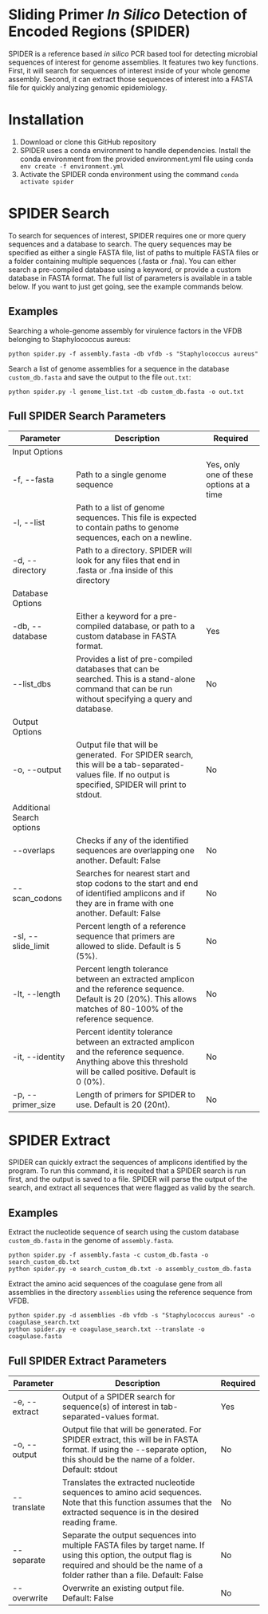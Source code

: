 # Sliding Primer *In Silico* Detection of Encoded Regions (SPIDER)
SPIDER is a reference based *in silico* PCR based tool for detecting microbial sequences 
of interest for genome assemblies. It features two key functions. First, it will search 
for sequences of interest inside of your whole genome assembly. Second, it can extract
those sequences of interest into a FASTA file for quickly analyzing genomic epidemiology.

# Installation
1. Download or clone this GitHub repository
2. SPIDER uses a conda environment to handle dependencies. Install the conda environment 
from the provided environment.yml file using `conda env create -f environment.yml`
3. Activate the SPIDER conda environment using the command `conda activate spider`

# SPIDER Search
To search for sequences of interest, SPIDER requires one or more query sequences and a 
database to search. The query sequences may be specified as either a single FASTA file,
list of paths to multiple FASTA files or a folder containing multiple sequences (.fasta or .fna).
You can either search a pre-compiled database using a keyword, or provide a custom database
in FASTA format. The full list of parameters is available in a table below. If you want to 
just get going, see the example commands below.

## Examples
Searching a whole-genome assembly for virulence factors in the VFDB belonging to Staphylococcus aureus:

`python spider.py -f assembly.fasta -db vfdb -s "Staphylococcus aureus"`

Search a list of genome assemblies for a sequence in the database `custom_db.fasta` and save the output to the file `out.txt`:

`python spider.py -l genome_list.txt -db custom_db.fasta -o out.txt`

## Full SPIDER Search Parameters
| Parameter | Description | Required |
| - | - | - |
| Input Options |
| -f, --fasta | Path to a single genome sequence | Yes, only one of these options at a time |
| -l, --list | Path to a list of genome sequences. This file is expected to contain paths to genome sequences, each on a newline. |
| -d, --directory | Path to a directory. SPIDER will look for any files that end in .fasta or .fna inside of this directory |
| Database Options |
| -db, --database | Either a keyword for a pre-compiled database, or path to a custom database in FASTA format.| Yes |
| --list_dbs | Provides a list of pre-compiled databases that can be searched. This is a stand-alone command that can be run without specifying a query and database. | No |
| Output Options |
| -o, --output | Output file that will be generated.  For SPIDER search, this will be a tab-separated-values file. If no output is specified, SPIDER will print to stdout. | No |
| Additional Search options |
| --overlaps | Checks if any of the identified sequences are overlapping one another. Default: False | No |
| --scan_codons | Searches for nearest start and stop codons to the start and end of identified amplicons and if they are in frame with one another. Default: False | No |
| -sl, --slide_limit | Percent length of a reference sequence that primers are allowed to slide. Default is 5 (5%). | No |
| -lt, --length | Percent length tolerance between an extracted amplicon and the reference sequence. Default is 20 (20%). This allows matches of 80-100% of the reference sequence. | No |
| -it, --identity | Percent identity tolerance between an extracted amplicon and the reference sequence. Anything above this threshold will be called positive. Default is 0 (0%). | No |
| -p, --primer_size | Length of primers for SPIDER to use. Default is 20 (20nt). | No |

# SPIDER Extract
SPIDER can quickly extract the sequences of amplicons identified by the program. 
To run this command, it is requited that a SPIDER search is run first, and the output is
saved to a file. SPIDER will parse the output of the search, and extract all sequences
that were flagged as valid by the search.

## Examples

Extract the nucleotide sequence of search using the custom database `custom_db.fasta` in 
the genome of `assembly.fasta`.

```
python spider.py -f assembly.fasta -c custom_db.fasta -o search_custom_db.txt
python spider.py -e search_custom_db.txt -o assembly_custom_db.fasta
```

Extract the amino acid sequences of the coagulase gene from all assemblies in the directory 
`assemblies` using the reference sequence from VFDB.

```
python spider.py -d assemblies -db vfdb -s "Staphylococcus aureus" -o coagulase_search.txt
python spider.py -e coagulase_search.txt --translate -o coagulase.fasta
```

## Full SPIDER Extract Parameters
| Parameter | Description | Required |
| - | - | - |
| -e, --extract | Output of a SPIDER search for sequence(s) of interest in tab-separated-values format. | Yes |
| -o, --output | Output file that will be generated. For SPIDER extract, this will be in FASTA format. If using the --separate option, this should be the name of a folder. Default: stdout | No |
| --translate | Translates the extracted nucleotide sequences to amino acid sequences. Note that this function assumes that the extracted sequence is in the desired reading frame. | No |
| --separate | Separate the output sequences into multiple FASTA files by target name. If using this option, the output flag is required and should be the name of a folder rather than a file. Default: False | No |
| --overwrite | Overwrite an existing output file. Default: False | No |
